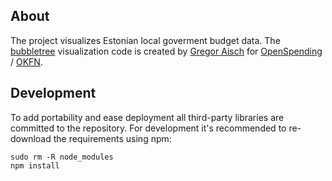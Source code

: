 ## About

The project visualizes Estonian local goverment budget data. The [bubbletree](https://github.com/okfn/bubbletree) visualization code is created by [Gregor Aisch](http://driven-by-data.net/) for [OpenSpending](https://openspending.org/) / [OKFN](https://okfn.org/).
 
## Development

To add portability and ease deployment  all third-party libraries are committed to the repository. For development it's recommended to re-download the requirements using npm:

```
sudo rm -R node_modules
npm install
```